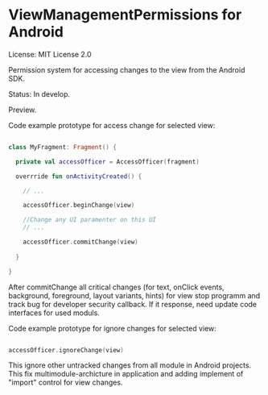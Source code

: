# ViewManagementPermissions for Android

License: MIT License 2.0

Permission system for accessing changes to the view from the Android SDK.

Status: In develop.

Preview.


Code example prototype for access change for selected view:

```Kotlin

class MyFragment: Fragment() { 

  private val accessOfficer = AccessOfficer(fragment)

  overrride fun onActivityCreated() {

    // ...

    accessOfficer.beginChange(view)

    //Change any UI paramenter on this UI
    // ...

    accessOfficer.commitChange(view)
    
  }

}

```

After commitChange all critical changes (for text, onClick events, background, foreground, layout variants, hints) for view stop programm and track bug for developer security callback.
If it response, need update code interfaces for used moduls.




Code example prototype for ignore changes for selected view:
```Kotlin

accessOfficer.ignoreChange(view)

```

This ignore other untracked changes from all module in Android projects. 
This fix multimodule-archicture in application and adding implement of "import" control for view changes.
